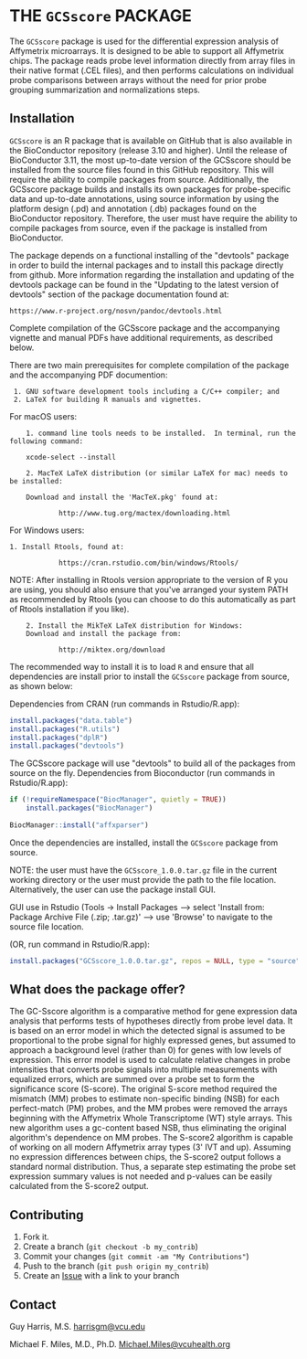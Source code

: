 
THE `GCSscore` PACKAGE
===================

The `GCSscore` package is used for the differential expression analysis of Affymetrix microarrays. It is designed to be able to support all Affymetrix chips.  The package reads probe level information directly from array files in their native format (.CEL files), and then performs calculations on individual probe comparisons between arrays without the need for prior probe grouping summarization and normalizations steps.

Installation
------------

`GCSscore` is an R package that is available on GitHub that is also available in the BioConductor repository (release 3.10 and higher). Until the release of BioConductor 3.11, the most up-to-date version of the GCSscore should be installed from the source files found in this GitHub repository.  This will require the ability to compile packages from source.  Additionally, the GCSscore package builds and installs its own packages for probe-specific data and up-to-date annotations, using source information by using the platform design (.pd) and annotation (.db) packages found on the BioConductor repository.  Therefore, the user must have require the ability to compile packages from source, even if the package is installed from BioConductor.

The package depends on a functional installing of the "devtools" package in order to build the internal packages and to install this package directly from github.  More information regarding the installation and updating of the devtools package can be found in the "Updating to the latest version of devtools" section of the package documentation found at: 
 
 	https://www.r-project.org/nosvn/pandoc/devtools.html

Complete compilation of the GCSscore package and the accompanying vignette and manual PDFs have additional requirements, as described below.

There are two main prerequisites for complete compilation of the package and the accompanying PDF documention:
    
     1. GNU software development tools including a C/C++ compiler; and
     2. LaTeX for building R manuals and vignettes.
        
For macOS users:
        
        1. command line tools needs to be installed.  In terminal, run the following command: 
        
		xcode-select --install
        
        2. MacTeX LaTeX distribution (or similar LaTeX for mac) needs to be installed:
        
		Download and install the 'MacTeX.pkg' found at: 
        
                http://www.tug.org/mactex/downloading.html
                
For Windows users:
 
 	1. Install Rtools, found at:
                
                https://cran.rstudio.com/bin/windows/Rtools/
                
NOTE: After installing in Rtools version appropriate to the version of R you are using, you should also ensure that you've arranged your system PATH as recommended by Rtools (you can choose to do this automatically as part of Rtools installation if you like).
           
        2. Install the MikTeX LaTeX distribution for Windows:
        Download and install the package from:
        
                http://miktex.org/download
                
                
The recommended way to install it is to load `R` and ensure that all dependencies are install prior to install the `GCSscore` package from source, as shown below:

Dependencies from CRAN (run commands in Rstudio/R.app):

```r
install.packages("data.table")
install.packages("R.utils")
install.packages("dplR")
install.packages("devtools")
```
The GCSscore package will use "devtools" to build all of the packages from source on the fly.
Dependencies from Bioconductor (run commands in Rstudio/R.app):

```r
if (!requireNamespace("BiocManager", quietly = TRUE))
    install.packages("BiocManager")
    
BiocManager::install("affxparser")
```

Once the dependencies are installed, install the `GCSscore` package from source.

NOTE: the user must have the `GCSscore_1.0.0.tar.gz` file in the current working directory or the user must provide the path to the file location.  Alternatively, the user can use the package install GUI.

GUI use in Rstudio (Tools -> Install Packages --> select 'Install from: Package Archive File (.zip; .tar.gz)' --> use 'Browse' to navigate to the source file location.

(OR, run command in Rstudio/R.app):

```r
install.packages("GCSscore_1.0.0.tar.gz", repos = NULL, type = "source")
```

What does the package offer?
-------------------
The GC-Sscore algorithm is a comparative method for gene expression data analysis that performs tests of hypotheses directly from probe level data. It is based on an error model in which the detected signal is assumed to be proportional to the probe signal for highly expressed genes, but assumed to approach a background level (rather than 0) for genes with low levels of expression. This error model is used to calculate relative changes in probe intensities that converts probe signals into multiple measurements with equalized errors, which are summed over a probe set to form the significance score (S-score).  The original S-score method required the mismatch (MM) probes to estimate non-specific binding (NSB) for each perfect-match (PM) probes, and the MM probes were removed the arrays beginning with the Affymetrix Whole Transcriptome (WT) style arrays. This new algorithm uses a gc-content based NSB, thus eliminating the original algorithm's dependence on MM probes.  The S-score2 algorithm is capable of working on all modern Affymetrix array types (3' IVT and up). Assuming no expression differences between chips, the S-score2 output follows a standard normal distribution. Thus, a separate step estimating the probe set expression summary values is not needed and p-values can be easily calculated from the S-score2 output.

Contributing
------------

1. Fork it.
2. Create a branch (`git checkout -b my_contrib`)
3. Commit your changes (`git commit -am "My Contributions"`)
4. Push to the branch (`git push origin my_contrib`)
5. Create an [Issue][1] with a link to your branch

Contact
-------

Guy Harris, M.S.
<harrisgm@vcu.edu>

Michael F. Miles, M.D., Ph.D.
<Michael.Miles@vcuhealth.org>

[1]: https://github.com/harrisgm/GCSscore
